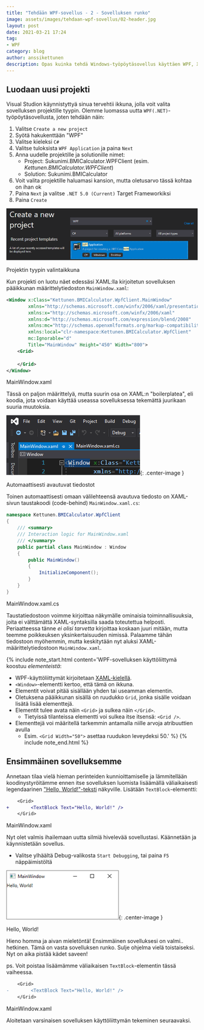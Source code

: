 ```yaml
---
title: "Tehdään WPF-sovellus - 2 - Sovelluksen runko"
image: assets/images/tehdaan-wpf-sovellus/02-header.jpg
layout: post
date: 2021-03-21 17:24
tag:
- WPF
category: blog
author: anssikettunen
description: Opas kuinka tehdä Windows-työpöytäsovellus käyttäen WPF, XAML ja C#.
---
```


## Luodaan uusi projekti

Visual Studion käynnistyttyä sinua tervehtii ikkuna, jolla voit valita sovelluksen projektille tyypin. Olemme luomassa uutta `WPF(.NET)`-työpöytäsovellusta, joten tehdään näin:

1. Valitse `Create a new project`
2. Syötä hakukenttään "WPF"
3. Valitse kieleksi `C#`
4. Valitse tuloksista `WPF Application` ja paina `Next`
5. Anna uudelle projektille ja solutionille nimet:
    * Project: Sukunimi.BMICalculator.WPFClient (esim. _Kettunen.BMICalculator.WPFClient_)
    * Solution: Sukunimi.BMICalculator
6. Voit valita projektille haluamasi kansion, mutta oletusarvo tässä kohtaa on ihan ok
7. Paina `Next` ja valitse  `.NET 5.0 (Current)` Target Frameworkiksi
7. Paina `Create`

![Projektin tyypin valintaikkuna][1]
<figcaption class="caption">Projektin tyypin valintaikkuna</figcaption>

Kun projekti on luotu näet edessäsi XAML:lla kirjoitetun sovelluksen pääikkunan määrittelytiedoston `MainWindow.xaml`:

```xml
<Window x:Class="Kettunen.BMICalculator.WpfClient.MainWindow"
        xmlns="http://schemas.microsoft.com/winfx/2006/xaml/presentation"
        xmlns:x="http://schemas.microsoft.com/winfx/2006/xaml"
        xmlns:d="http://schemas.microsoft.com/expression/blend/2008"
        xmlns:mc="http://schemas.openxmlformats.org/markup-compatibility/2006"
        xmlns:local="clr-namespace:Kettunen.BMICalculator.WpfClient"
        mc:Ignorable="d"
        Title="MainWindow" Height="450" Width="800">
    <Grid>
        
    </Grid>
</Window>
```
<figcaption>MainWindow.xaml</figcaption>

Tässä on paljon määrittelyä, mutta suurin osa on XAML:n "boilerplatea", eli koodia, jota voidaan käyttää useassa sovelluksessa tekemättä juurikaan suuria muutoksia.

![Automaattisesti avautuvat tiedostot][2]{: .center-image }
<figcaption class="caption">Automaattisesti avautuvat tiedostot</figcaption>

Toinen automaattisesti omaan välilehteensä avautuva tiedosto on XAML-sivun taustakoodi (code-behind) `MainWindow.xaml.cs`:

```csharp
namespace Kettunen.BMICalculator.WpfClient
{
    /// <summary>
    /// Interaction logic for MainWindow.xaml
    /// </summary>
    public partial class MainWindow : Window
    {
        public MainWindow()
        {
            InitializeComponent();
        }
    }
}
```
<figcaption>MainWindow.xaml.cs</figcaption>

Taustatiedostoon voimme kirjoittaa näkymälle ominaisia toiminnallisuuksia, joita ei välttämättä XAML-syntaksilla saada toteutettua helposti. Periaatteessa tänne _ei olisi tarvetta_ kirjoittaa koskaan juuri mitään, mutta teemme poikkeuksen yksinkertaisuuden nimissä. Palaamme tähän tiedostoon myöhemmin, mutta keskitytään nyt aluksi XAML-määrittelytiedostoon `MainWindow.xaml`.

{% include note_start.html content='WPF-sovelluksen käyttöliittymä koostuu _elementeistä_:
* WPF-käyttöliittymät kirjoitetaan [XAML-kielellä](https://docs.microsoft.com/en-us/dotnet/desktop/wpf/fundamentals/xaml).
* `<Window>`-elementti kertoo, että tämä on ikkuna.
* Elementit voivat pitää sisällään yhden tai useamman elementin.
* Oletuksena pääikkunan sisällä on ruudukko `Grid`, jonka sisälle voidaan lisätä lisää elementtejä.
* Elementit tulee avata näin `<Grid>` ja sulkea näin `</Grid>`.
    * Tietyissä tilanteissa elementti voi sulkea itse itsensä: `<Grid />`.
* Elementtejä voi määritellä tarkemmin antamalla niille arvoja atribuuttien avulla
    * Esim. `<Grid Width="50">` asettaa ruudukon leveydeksi 50.' %}
{% include note_end.html %}

## Ensimmäinen sovelluksemme

Annetaan tilaa vielä hieman perinteiden kunnioittamiselle ja lämmitellään koodinystyröitämme ennen itse sovelluksen luomista lisäämällä väliaikaisesti legendaarinen ["Hello, World!"-teksti](https://en.wikipedia.org/wiki/%22Hello,_World!%22_program) näkyville. Lisätään `TextBlock`-elementti:


```diff
    <Grid>
+        <TextBlock Text="Hello, World!" />
    </Grid>
```
<figcaption>MainWindow.xaml</figcaption>

Nyt olet valmis ihailemaan uutta silmiä hivelevää sovellustasi. Käännetään ja käynnistetään sovellus.

* Valitse ylhäältä Debug-valikosta `Start Debugging`, tai paina `F5` näppäimistöltä 

![Hello, World!][3]{: .center-image }
<figcaption class="caption">Hello, World!</figcaption>

Hieno homma ja aivan mieletöntä! Ensimmäinen sovelluksesi on valmi.. hetkinen. Tämä on vasta sovelluksen runko. Sulje ohjelma vielä toistaiseksi. Nyt on aika pistää kädet saveen!

ps. Voit poistaa lisäämämme väliaikaisen `TextBlock`-elementin tässä vaiheessa.


```diff
    <Grid>
-        <TextBlock Text="Hello, World!" />
    </Grid>
```
<figcaption>MainWindow.xaml</figcaption>

Aloitetaan varsinaisen sovelluksen käyttöliittymän tekeminen seuraavaksi.

[1]: /assets/images/tehdaan-wpf-sovellus/02-01.png
[2]: /assets/images/tehdaan-wpf-sovellus/02-02.png
[3]: /assets/images/tehdaan-wpf-sovellus/02-03.png